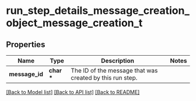 # run_step_details_message_creation_object_message_creation_t

## Properties
Name | Type | Description | Notes
------------ | ------------- | ------------- | -------------
**message_id** | **char \*** | The ID of the message that was created by this run step. | 

[[Back to Model list]](../README.md#documentation-for-models) [[Back to API list]](../README.md#documentation-for-api-endpoints) [[Back to README]](../README.md)


